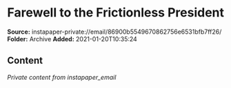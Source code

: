 # Farewell to the Frictionless President

**Source:** instapaper-private://email/86900b5549670862756e6531bfb7ff26/
**Folder:** Archive
**Added:** 2021-01-20T10:35:24




## Content
*Private content from instapaper_email*
